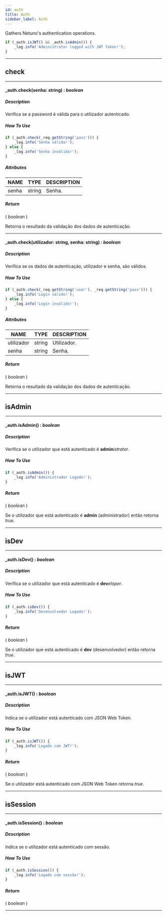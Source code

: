 ```yaml
---
id: auth
title: Auth
sidebar_label: Auth
---
```


Gathers Netuno's authentication operations.

```javascript
if (_auth.isJWT() && _auth.isAdmin()) {
    _log.info('Administrator logged with JWT Token!');
}
```

---

## check

---

#### _auth.check(senha: string) : _boolean_
##### Description

Verifica se a password é válida para o utilizador autenticado.

##### How To Use

```javascript
if (_auth.check(_req.getString('pass'))) {
    _log.info('Senha válida!');
} else {
    _log.info('Senha inválida!');
}
```

##### Attributes

| NAME | TYPE | DESCRIPTION |
|---|---|---|
| senha | string | Senha. |

##### Return

( _boolean_ )

Retorna o resultado da validação dos dados de autenticação.

---

#### _auth.check(utilizador: string, senha: string) : _boolean_
##### Description

Verifica se os dados de autenticação, utilizador e senha, são válidos.

##### How To Use

```javascript
if (_auth.check(_req.getString('user'), _req.getString('pass'))) {
    _log.info('Login válido!');
} else {
    _log.info('Login inválido!');
}
```

##### Attributes

| NAME | TYPE | DESCRIPTION |
|---|---|---|
| utilizador | string | Utilizador. |
| senha | string | Senha. |

##### Return

( _boolean_ )

Retorna o resultado da validação dos dados de autenticação.

---

## isAdmin

---

#### _auth.isAdmin() : _boolean_
##### Description

Verifica se o utilizador que está autenticado é **admin**_istrator_.

##### How To Use

```javascript
if (_auth.isAdmin()) {
    _log.info('Administrador Logado!');
}
```

##### Return

( _boolean_ )

Se o utilizador que está autenticado é **admin** (administrador) então retorna _true_.

---

## isDev

---

#### _auth.isDev() : _boolean_
##### Description

Verifica se o utilizador que está autenticado é **dev**_eloper_.

##### How To Use

```javascript
if (_auth.isDev()) {
    _log.info('Desenvolvedor Logado!');
}
```

##### Return

( _boolean_ )

Se o utilizador que está autenticado é **dev** (desenvolvedor) então retorna _true_.

---

## isJWT

---

#### _auth.isJWT() : _boolean_
##### Description

Indica se o utilizador está autenticado com JSON Web Token.

##### How To Use

```javascript
if (_auth.isJWT()) {
    _log.info('Logado com JWT!');
}
```

##### Return

( _boolean_ )

Se o utilizador está autenticado com JSON Web Token retorna _true_.

---

## isSession

---

#### _auth.isSession() : _boolean_
##### Description

Indica se o utilizador está autenticado com sessão.

##### How To Use

```javascript
if (_auth.isSession()) {
    _log.info('Logado com sessão!');
}
```

##### Return

( _boolean_ )


---

